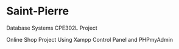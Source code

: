 # Saint-Pierre

Database Systems
CPE302L Project

Online Shop Project Using Xampp Control Panel and PHPmyAdmin
